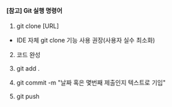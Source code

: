 #### [참고] Git 실행 명령어

1. git clone [URL]

- IDE 자체 git clone 기능 사용 권장(사용자 실수 최소화)

2. 코드 완성

3. git add .

4. git commit -m "날짜 혹은 몇번째 제출인지 텍스트로 기입"

5. git push

